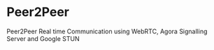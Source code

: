 # Peer2Peer
Peer2Peer Real time Communication using WebRTC, Agora Signalling Server and Google STUN
